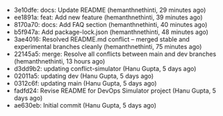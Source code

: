 - 3e10dfe: docs: Update README (hemanthnethinti, 29 minutes ago)
- ee1891a: feat: Add new feature (hemanthnethinti, 39 minutes ago)
- 8170a70: docs: Add FAQ section (hemanthnethinti, 40 minutes ago)
- b5f947a: Add package-lock.json (hemanthnethinti, 48 minutes ago)
- 3ae4016: Resolved README.md conflict – merged stable and experimental branches cleanly (hemanthnethinti, 75 minutes ago)
- 22145a5: merge: Resolve all conflicts between main and dev branches (hemanthnethinti, 13 hours ago)
- d3dd9b2: updating conflict-simulator (Hanu Gupta, 5 days ago)
- 02011a5: updating dev (Hanu Gupta, 5 days ago)
- 0312c6f: updating main (Hanu Gupta, 5 days ago)
- fadfd24: Revise README for DevOps Simulator project (Hanu Gupta, 5 days ago)
- ae630eb: Initial commit (Hanu Gupta, 5 days ago)
